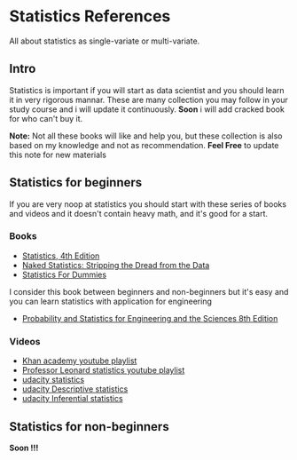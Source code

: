 # Statistics References
All about statistics as single-variate or multi-variate.

## Intro
Statistics is important if you will start as data scientist and you should learn it in very rigorous mannar. These are many collection you may follow in your study course and i will update it continuously. **Soon** i will add cracked book for who can't buy it. 

**Note:** Not all these books will like and help you, but these collection is also based on my knowledge and not as recommendation.
**Feel Free** to update this note for new materials

## Statistics for beginners
If you are very noop at statistics you should start with these series of books and videos and it doesn't contain heavy math, and it's good for a start.

### Books
* [Statistics, 4th Edition](http://www.amazon.com/Statistics-4th-David-Freedman/dp/0393929728/ref=sr_1_1)
* [Naked Statistics: Stripping the Dread from the Data](https://www.amazon.com/Naked-Statistics-Stripping-Dread-Data/dp/039334777X/ref=sr_1_1?s=books&ie=UTF8&qid=1488647763&sr=1-1&keywords=statistics)
* [Statistics For Dummies](https://www.amazon.com/Statistics-Dummies-Deborah-J-Rumsey/dp/1119293529/ref=sr_1_5?s=books&ie=UTF8&qid=1488647763&sr=1-5&keywords=statistics)

I consider this book between beginners and non-beginners but it's easy and you can learn statistics with application for engineering
* [Probability and Statistics for Engineering and the Sciences 8th Edition](https://www.amazon.com/Probability-Statistics-Engineering-Sciences-Devore/dp/0538733527/)

### Videos
* [Khan academy youtube playlist](https://www.youtube.com/playlist?list=PL1328115D3D8A2566)
* [Professor Leonard statistics youtube playlist](https://www.youtube.com/playlist?list=PL5102DFDC6790F3D0)
* [udacity statistics](https://www.youtube.com/playlist?list=PLAwxTw4SYaPnYdzOgKRoTNYwmvjUDH_pt)
* [udacity Descriptive statistics](https://www.youtube.com/playlist?list=PLAwxTw4SYaPn22DmaF6x8JtG4TeWOJk_1)
* [udacity Inferential statistics](https://www.youtube.com/playlist?list=PLAwxTw4SYaPnVUrK_vL3r9tP6kuwAEzgQ)

## Statistics for non-beginners
**Soon !!!**
